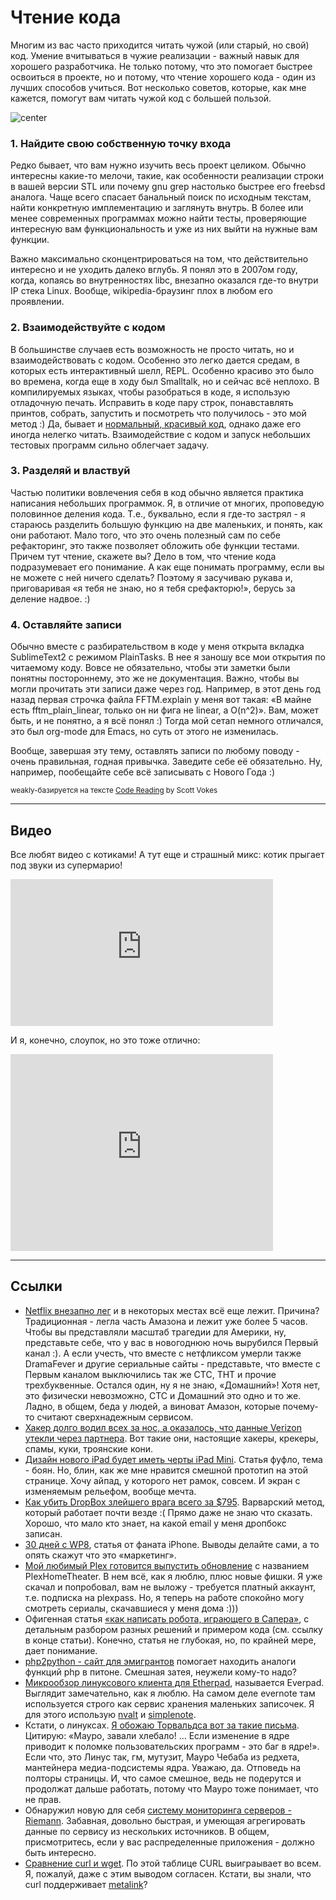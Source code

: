 # Чтение кода

Многим из вас часто приходится читать чужой (или старый, но свой) код. Умение вчитываться в чужие реализации - важный навык для хорошего разработчика. Не только потому, что это помогает быстрее освоиться в проекте, но и потому, что чтение хорошего кода - один из лучших способов учиться. Вот несколько советов, которые, как мне кажется, помогут вам читать чужой код с большей пользой.

![center](http://pochemuha.ru/wp-content/uploads/2011/05/berestyanoe-pismo.jpg)

### 1. Найдите свою собственную точку входа

Редко бывает, что вам нужно изучить весь проект целиком. Обычно интересны какие-то мелочи, такие, как особенности реализации строки в вашей версии STL или почему gnu grep настолько быстрее его freebsd аналога. Чаще всего спасает банальный поиск по исходным текстам, найти конкретную имплементацию и заглянуть внутрь. В более или менее современных программах можно найти тесты, проверяющие интересную вам функциональность и уже из них выйти на нужные вам функции.

Важно максимально сконцентрироваться на том, что действительно интересно и не уходить далеко вглубь. Я понял это в 2007ом году, когда, копаясь во внутренностях libc, внезапно оказался где-то внутри IP стека Linux. Вообще, wikipedia-браузинг плох в любом его проявлении.

### 2. Взаимодействуйте с кодом

В большинстве случаев есть возможность не просто читать, но и взаимодействовать с кодом. Особенно это легко дается средам, в которых есть интерактивный шелл, REPL. Особенно красиво это было во времена, когда еще в ходу был Smalltalk, но и сейчас всё неплохо. В компилируемых языках, чтобы разобраться в коде, я использую отладочную печать. Исправить в коде пару строк, понавставлять принтов, собрать, запустить и посмотреть что получилось - это мой метод :) Да, бывает и [нормальный, красивый код](http://ioccc.org/2011/dlowe/dlowe.c), однако даже его иногда нелегко читать. Взаимодействие с кодом и запуск небольших тестовых программ сильно облегчает задачу.

### 3. Разделяй и властвуй

Частью политики вовлечения себя в код обычно является практика написания небольших программок. Я, в отличие от многих, проповедую половинное деления кода. Т.е., буквально, если я где-то застрял - я стараюсь разделить большую функцию на две маленьких, и понять, как они работают. Мало того, что это очень полезный сам по себе рефакторинг, это также позволяет обложить обе функции тестами. Причем тут чтение, скажете вы? Дело в том, что чтение кода подразумевает его понимание. А как еще понимать программу, если вы не можете с ней ничего сделать? Поэтому я засучиваю рукава и, приговаривая «я тебя не знаю, но я тебя срефакторю!», берусь за деление надвое. :)

### 4. Оставляйте записи

Обычно вместе с разбирательством в коде у меня открыта вкладка SublimeText2 с режимом PlainTasks. В нее я заношу все мои открытия по читаемому коду. Вовсе не обязательно, чтобы эти заметки были понятны постороннему, это же не документация. Важно, чтобы вы могли прочитать эти записи даже через год. Например, в этот день год назад первая строчка файла FFTM.explain у меня вот такая: «В майне есть fftm_plain_linear, только он ни фига не linear, а O(n^2)».  Вам, может быть, и не понятно, а я всё понял :) Тогда мой сетап немного отличался, это был org-mode для Emacs, но суть от этого не изменилась.

Вообще, завершая эту тему, оставлять записи по любому поводу - очень правильная, годная привычка. Заведите себе её обязательно. Ну, например, пообещайте себе всё записывать с Нового Года :)

<small>weakly-базируется на тексте [Code Reading](http://spin.atomicobject.com/2012/12/23/code-reading/) by Scott Vokes</small>

-----

## Видео

Все любят видео с котиками! А тут еще и страшный микс: котик прыгает под звуки из супермарио!

<iframe width=420 height=235 src="http://www.youtube.com/embed/TbUGwA_woCE" frameborder="0" allowfullscreen></iframe>

И я, конечно, слоупок, но это тоже отлично:

<iframe width="420" height="315" src="http://www.youtube.com/embed/zNbF006Y5x4" frameborder="0" allowfullscreen></iframe>


-----

## Ссылки
* [Netflix внезапно лег](http://gigaom.com/video/netflix-down-xmas-eve/) и в некоторых местах всё еще лежит. Причина? Традиционная - легла часть Амазона и лежит уже более 5 часов. Чтобы вы представляли масштаб трагедии для Америки, ну, представьте себе, что у вас в новогоднюю ночь вырубился Первый канал :). А если учесть, что вместе с нетфликсом умерли также DramaFever и другие сериальные сайты - представьте, что вместе с Первым каналом выключились так же СТС, ТНТ и прочие трехбуквенные. Остался один, ну я не знаю, «Домашний»! Хотя нет, это физически невозможно, СТС и Домашний это одно и то же. Ладно, в общем, беда у людей, а виноват Амазон, которые почему-то считают сверхнадежным сервисом.
* [Хакер долго водил всех за нос, а оказалось, что данные Verizon утекли через партнера](http://thenextweb.com/insider/2012/12/23/after-hacker-disappears-from-twitter-verizon-reveals-customer-data-was-leaked-by-a-marketing-firm/). Вот такие они, настоящие хакеры, крекеры, спамы, куки, троянские кони.
* [Дизайн нового iPad будет иметь черты iPad Mini](http://www.itproportal.com/2012/12/24/apples-ipad-5-to-be-inspired-by-ipad-mini-arrive-in-march-2013/). Статья фуфло, тема - боян. Но, блин, как же мне нравится смешной прототип на этой странице. Хочу айпад, у которого нет рамок, совсем. И экран с изменяемым рельефом, вообще мечта.
* [Как убить DropBox злейшего врага всего за $795](https://docs.google.com/document/pub?id=1KVhGQSYE5B4dF6aNLc0hxYW0qeEVFSR8gx4pJUt4DYE). Варварский метод, который работает почти везде :( Прямо даже не знаю что сказать. Хорошо, что мало кто знает, на какой email у меня дропбокс записан.
* [30 дней с WP8](http://thenextweb.com/microsoft/2012/12/22/30-days-with-windows-phone-8-perspective-from-an-admitted-ios-addict/), статья от фаната iPhone. Выводы делайте сами, а то опять скажут что это «маркетинг».
* [Мой любимый Plex готовится выпустить обновление](http://gigaom.com/video/plex-home-theater/) с названием PlexHomeTheater. В нем всё, как я люблю, плюс новые фишки. Я уже скачал и попробовал, вам не выложу - требуется платный аккаунт, т.е. подписка на plexpass. Но, я теперь на работе спокойно могу смотреть сериалы, скачавшиеся у меня дома :)))
* Офигенная статья [«как написать робота, играющего в Сапера»](http://luckytoilet.wordpress.com/2012/12/23/2125/), с детальным разбором разных решений и примером кода (см. ссылку в конце статьи). Конечно, статья не глубокая, но, по крайней мере, дает понимание.
* [php2python - сайт для эмигрантов](http://www.php2python.com/) помогает находить аналоги функций php в питоне. Смешная затея, неужели кому-то надо?
* [Микрообзор линуксового клиента для Etherpad](http://maketecheasier.com/everpad-the-best-evernote-client-for-linux/2012/12/23), называется Everpad. Выглядит замечательно, как я люблю. На самом деле evernote там используется строго как сервис хранения маленьких записочек. Я для этого использую [nvalt](http://brettterpstra.com/project/nvalt/) и [simplenote](http://simplenoteapp.com/).
* Кстати, о линуксах. [Я обожаю Торвальдса вот за такие письма](http://article.gmane.org/gmane.linux.kernel/1414106). Цитирую: «Мауро, завали хлебало! … Если изменение в ядре приводит к поломке пользовательских программ - это баг в ядре!». Если что, это Линус так, гм, мутузит, Мауро Чебаба из редхета, мантейнера медиа-подсистемы ядра. Уважаю, да. Отповедь на полторы страницы. И, что самое смешное, ведь не подерутся и продолжат дальше работать, потому что Мауро тоже понимает, что не прав.
* Обнаружил новую для себя [систему мониторинга серверов - Riemann](http://aphyr.github.com/riemann/). Забавная, довольно быстрая, и умеющая агрегировать данные по сервису из нескольких источников. В общем, присмотритесь, если у вас распределенные приложения - должно быть интересно.
* [Сравнение curl и wget](http://daniel.haxx.se/docs/curl-vs-wget.html). По этой таблице CURL выиграывает во всем. Я, пожалуй, даже с этим выводом согласен. Кстати, вы знали, что curl поддерживает [metalink](http://metalinker.org/)?

